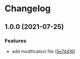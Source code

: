 # Changelog

## 1.0.0 (2021-07-25)


### Features

* add modification file ([5e74416](https://www.github.com/brokeyourbike/image-php8-fix-opencart/commit/5e744162f7c4e656f359fd797e4f046279c3ba06))
